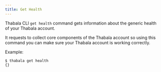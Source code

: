 ```yaml
---
title: Get Health
---
```


Thabala CLI `get health` command gets information about the generic health of your Thabala account.

It requests to collect core components of the Thabala account so using this command you can make
sure your Thabala account is working correctly.

Example:
```shell
$ thabala get health
{}
```
